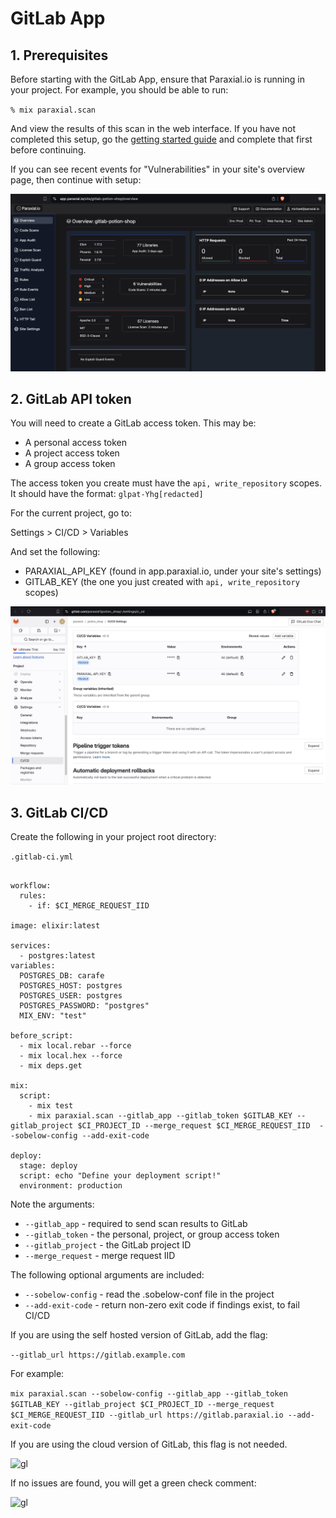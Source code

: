 # GitLab App

## 1. Prerequisites 

Before starting with the GitLab App, ensure that Paraxial.io is running in your project. For example, you should be able to run:

`% mix paraxial.scan`

And view the results of this scan in the web interface. If you have not completed this setup, go the [getting started guide](./start.md) and complete that first before continuing. 

If you can see recent events for "Vulnerabilities" in your site's overview page, then continue with setup:

![gitlab_app](./assets/gl0.png)

## 2. GitLab API token 


You will need to create a GitLab access token. This may be:

- A personal access token
- A project access token
- A group access token

The access token you create must have the `api, write_repository` scopes. It should have the format: `glpat-Yhg[redacted]`

For the current project, go to:

Settings > CI/CD > Variables

And set the following:

- PARAXIAL_API_KEY (found in app.paraxial.io, under your site's settings)
- GITLAB_KEY (the one you just created with `api, write_repository` scopes)

![gitlab_app](./assets/gl1.png)

## 3. GitLab CI/CD

Create the following in your project root directory:

`.gitlab-ci.yml`

```

workflow:
  rules:
    - if: $CI_MERGE_REQUEST_IID

image: elixir:latest

services:
  - postgres:latest
variables:
  POSTGRES_DB: carafe
  POSTGRES_HOST: postgres
  POSTGRES_USER: postgres
  POSTGRES_PASSWORD: "postgres"
  MIX_ENV: "test"

before_script:
  - mix local.rebar --force
  - mix local.hex --force
  - mix deps.get

mix:
  script:
    - mix test
    - mix paraxial.scan --gitlab_app --gitlab_token $GITLAB_KEY --gitlab_project $CI_PROJECT_ID --merge_request $CI_MERGE_REQUEST_IID  --sobelow-config --add-exit-code

deploy:
  stage: deploy
  script: echo "Define your deployment script!"
  environment: production
```

Note the arguments:

- `--gitlab_app`     - required to send scan results to GitLab
- `--gitlab_token`   - the personal, project, or group access token
- `--gitlab_project` - the GitLab project ID
- `--merge_request`  - merge request IID 

The following optional arguments are included:

- `--sobelow-config` - read the .sobelow-conf file in the project
- `--add-exit-code`  - return non-zero exit code if findings exist, to fail CI/CD 

If you are using the self hosted version of GitLab, add the flag:

`--gitlab_url https://gitlab.example.com`

For example:

`mix paraxial.scan --sobelow-config --gitlab_app --gitlab_token $GITLAB_KEY --gitlab_project $CI_PROJECT_ID --merge_request $CI_MERGE_REQUEST_IID --gitlab_url https://gitlab.paraxial.io --add-exit-code`

If you are using the cloud version of GitLab, this flag is not needed. 

<img src="../assets/gl2.png" alt="gl" width="600"/>

If no issues are found, you will get a green check comment:

<img src="../assets/gl3.png" alt="gl" width="600"/>
